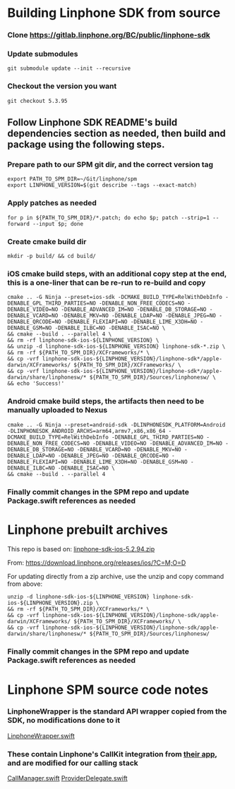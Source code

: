 
# Building Linphone SDK from source

### Clone https://gitlab.linphone.org/BC/public/linphone-sdk

### Update submodules

```
git submodule update --init --recursive
```

### Checkout the version you want

```
git checkout 5.3.95
```

## Follow Linphone SDK README's build dependencies section as needed, then build and package using the following steps.

### Prepare path to our SPM git dir, and the correct version tag

```
export PATH_TO_SPM_DIR=~/Git/linphone/spm
export LINPHONE_VERSION=$(git describe --tags --exact-match)
```

### Apply patches as needed

```
for p in ${PATH_TO_SPM_DIR}/*.patch; do echo $p; patch --strip=1 --forward --input $p; done
```

### Create cmake build dir

```
mkdir -p build/ && cd build/
```

### iOS cmake build steps, with an additional copy step at the end, this is a one-liner that can be re-run to re-build and copy

```
cmake .. -G Ninja --preset=ios-sdk -DCMAKE_BUILD_TYPE=RelWithDebInfo -DENABLE_GPL_THIRD_PARTIES=NO -DENABLE_NON_FREE_CODECS=NO -DENABLE_VIDEO=NO -DENABLE_ADVANCED_IM=NO -DENABLE_DB_STORAGE=NO -DENABLE_VCARD=NO -DENABLE_MKV=NO -DENABLE_LDAP=NO -DENABLE_JPEG=NO -DENABLE_QRCODE=NO -DENABLE_FLEXIAPI=NO -DENABLE_LIME_X3DH=NO -DENABLE_GSM=NO -DENABLE_ILBC=NO -DENABLE_ISAC=NO \
&& cmake --build . --parallel 4 \
&& rm -rf linphone-sdk-ios-${LINPHONE_VERSION} \
&& unzip -d linphone-sdk-ios-${LINPHONE_VERSION} linphone-sdk-*.zip \
&& rm -rf ${PATH_TO_SPM_DIR}/XCFrameworks/* \
&& cp -vrf linphone-sdk-ios-${LINPHONE_VERSION}/linphone-sdk*/apple-darwin/XCFrameworks/ ${PATH_TO_SPM_DIR}/XCFrameworks/ \
&& cp -vrf linphone-sdk-ios-${LINPHONE_VERSION}/linphone-sdk*/apple-darwin/share/linphonesw/* ${PATH_TO_SPM_DIR}/Sources/linphonesw/ \
&& echo 'Success!'
```

### Android cmake build steps, the artifacts then need to be manually uploaded to Nexus

```
cmake .. -G Ninja --preset=android-sdk -DLINPHONESDK_PLATFORM=Android -DLINPHONESDK_ANDROID_ARCHS=arm64,armv7,x86,x86_64 -DCMAKE_BUILD_TYPE=RelWithDebInfo -DENABLE_GPL_THIRD_PARTIES=NO -DENABLE_NON_FREE_CODECS=NO -DENABLE_VIDEO=NO -DENABLE_ADVANCED_IM=NO -DENABLE_DB_STORAGE=NO -DENABLE_VCARD=NO -DENABLE_MKV=NO -DENABLE_LDAP=NO -DENABLE_JPEG=NO -DENABLE_QRCODE=NO -DENABLE_FLEXIAPI=NO -DENABLE_LIME_X3DH=NO -DENABLE_GSM=NO -DENABLE_ILBC=NO -DENABLE_ISAC=NO \
&& cmake --build . --parallel 4
```

### Finally commit changes in the SPM repo and update Package.swift references as needed

# Linphone prebuilt archives

This repo is based on: [linphone-sdk-ios-5.2.94.zip](https://download.linphone.org/releases/ios/linphone-sdk-ios-5.2.94.zip)

From: https://download.linphone.org/releases/ios/?C=M;O=D

For updating directly from a zip archive, use the unzip and copy command from above:

```
unzip -d linphone-sdk-ios-${LINPHONE_VERSION} linphone-sdk-ios-${LINPHONE_VERSION}.zip \
&& rm -rf ${PATH_TO_SPM_DIR}/XCFrameworks/* \
&& cp -vrf linphone-sdk-ios-${LINPHONE_VERSION}/linphone-sdk/apple-darwin/XCFrameworks/ ${PATH_TO_SPM_DIR}/XCFrameworks/ \
&& cp -vrf linphone-sdk-ios-${LINPHONE_VERSION}/linphone-sdk/apple-darwin/share/linphonesw/* ${PATH_TO_SPM_DIR}/Sources/linphonesw/
```

### Finally commit changes in the SPM repo and update Package.swift references as needed

# Linphone SPM source code notes

### LinphoneWrapper is the standard API wrapper copied from the SDK, no modifications done to it
[LinphoneWrapper.swift](Sources/linphonesw/LinphoneWrapper.swift)

### These contain Linphone's CallKit integration from [their app](https://gitlab.linphone.org/BC/public/linphone-iphone), and are modified for our calling stack
[CallManager.swift](Sources/linphonesw/CallManager.swift)
[ProviderDelegate.swift](Sources/linphonesw/ProviderDelegate.swift)

